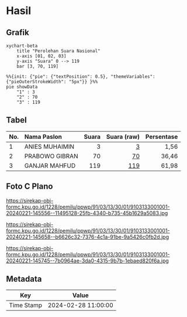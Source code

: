# Hasil

## Grafik

```mermaid
xychart-beta
    title "Perolehan Suara Nasional"
    x-axis [01, 02, 03]
    y-axis "Suara" 0 --> 119
    bar [3, 70, 119]
```

```mermaid
%%{init: {"pie": {"textPosition": 0.5}, "themeVariables": {"pieOuterStrokeWidth": "5px"}} }%%
pie showData
    "1" : 3
    "2" : 70
    "3" : 119
```

## Tabel

| No. | Nama Paslon    | Suara | Suara (raw) | Persentase |
|:--- |:-------------- | -----:| -----------:| ----------:|
| 1   | ANIES MUHAIMIN | 3     | [3][p-1]    | 1,56       |
| 2   | PRABOWO GIBRAN | 70    | [70][p-2]   | 36,46      |
| 3   | GANJAR MAHFUD  | 119   | [119][p-3]  | 61,98      |


[p-1]: https://github.com/gigit-pemilu/pemilu-2024/blob/main/pilpres/hitung-suara/sub/91-papua/sub/03-jayapura/sub/13-waibu/sub/3001-desa-adat-dondai/sub/001-tps/sub/paslon-1.txt
[p-2]: https://github.com/gigit-pemilu/pemilu-2024/blob/main/pilpres/hitung-suara/sub/91-papua/sub/03-jayapura/sub/13-waibu/sub/3001-desa-adat-dondai/sub/001-tps/sub/paslon-2.txt
[p-3]: https://github.com/gigit-pemilu/pemilu-2024/blob/main/pilpres/hitung-suara/sub/91-papua/sub/03-jayapura/sub/13-waibu/sub/3001-desa-adat-dondai/sub/001-tps/sub/paslon-3.txt

## Foto C Plano

https://sirekap-obj-formc.kpu.go.id/1228/pemilu/ppwp/91/03/13/30/01/9103133001001-20240221-145556--11495128-25fb-4340-b735-45b1629a5083.jpg

https://sirekap-obj-formc.kpu.go.id/1228/pemilu/ppwp/91/03/13/30/01/9103133001001-20240221-145658--b6626c32-7376-4c1a-91be-9a5426c0fb2d.jpg

https://sirekap-obj-formc.kpu.go.id/1228/pemilu/ppwp/91/03/13/30/01/9103133001001-20240221-145745--7b0964ae-3da0-4315-9b7b-1ebaed820f6a.jpg


## Metadata

| Key        | Value               |
| ---------- | ------------------- |
| Time Stamp | 2024-02-28 11:00:00 |



